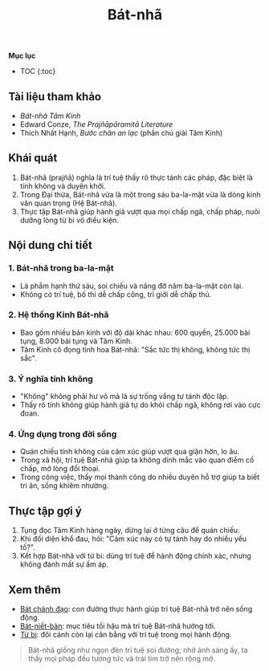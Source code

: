 ﻿---
title: Bát-nhã
---

**Mục lục**

- TOC
{:toc}

## Tài liệu tham khảo

- *Bát-nhã Tâm Kinh*
- Edward Conze, *The Prajñāpāramitā Literature*
- Thích Nhất Hạnh, *Bước chân an lạc* (phần chú giải Tâm Kinh)

## Khái quát

1. Bát-nhã (prajñā) nghĩa là trí tuệ thấy rõ thực tánh các pháp, đặc biệt là tính không và duyên khởi.
2. Trong Đại thừa, Bát-nhã vừa là một trong sáu ba-la-mật vừa là dòng kinh văn quan trọng (Hệ Bát-nhã).
3. Thực tập Bát-nhã giúp hành giả vượt qua mọi chấp ngã, chấp pháp, nuôi dưỡng lòng từ bi vô điều kiện.

## Nội dung chi tiết

### 1. Bát-nhã trong ba-la-mật

- Là phẩm hạnh thứ sáu, soi chiếu và nâng đỡ năm ba-la-mật còn lại.
- Không có trí tuệ, bố thí dễ chấp công, trì giới dễ chấp thủ.

### 2. Hệ thống Kinh Bát-nhã

- Bao gồm nhiều bản kinh với độ dài khác nhau: 600 quyển, 25.000 bài tụng, 8.000 bài tụng và Tâm Kinh.
- Tâm Kinh cô đọng tinh hoa Bát-nhã: "Sắc tức thị không, không tức thị sắc".

### 3. Ý nghĩa tính không

- "Không" không phải hư vô mà là sự trống vắng tự tánh độc lập.
- Thấy rõ tính không giúp hành giả tự do khỏi chấp ngã, không rơi vào cực đoan.

### 4. Ứng dụng trong đời sống

- Quán chiếu tính không của cảm xúc giúp vượt qua giận hờn, lo âu.
- Trong xã hội, trí tuệ Bát-nhã giúp ta không dính mắc vào quan điểm cố chấp, mở lòng đối thoại.
- Trong công việc, thấy mọi thành công do nhiều duyên hỗ trợ giúp ta biết tri ân, sống khiêm nhường.

## Thực tập gợi ý

1. Tụng đọc Tâm Kinh hàng ngày, dừng lại ở từng câu để quán chiếu.
2. Khi đối diện khổ đau, hỏi: "Cảm xúc này có tự tánh hay do nhiều yếu tố?".
3. Kết hợp Bát-nhã với từ bi: dùng trí tuệ để hành động chính xác, nhưng không đánh mất sự ấm áp.

## Xem thêm

- [Bát chánh đạo](bat_chanh_dao.md): con đường thực hành giúp trí tuệ Bát-nhã trở nên sống động.
- [Bát-niết-bàn](bat_niet_ban.md): mục tiêu tối hậu mà trí tuệ Bát-nhã hướng tới.
- [Từ bi](tu_bi.md): đôi cánh còn lại cân bằng với trí tuệ trong mọi hành động.

> Bát-nhã giống như ngọn đèn trí tuệ soi đường; nhờ ánh sáng ấy, ta thấy mọi pháp đều tương tức và trái tim trở nên rộng mở.
